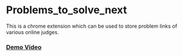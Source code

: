 # Problems_to_solve_next
This is a chrome extension which can be used to store problem links of various online judges.
<h3><a href="https://www.youtube.com/watch?v=RRrmU6pU-1Q">Demo Video</a></h3>
